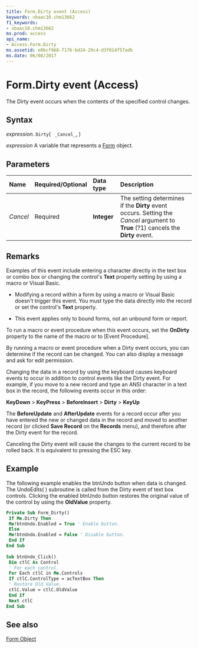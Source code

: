 ```yaml
---
title: Form.Dirty event (Access)
keywords: vbaac10.chm13662
f1_keywords:
- vbaac10.chm13662
ms.prod: access
api_name:
- Access.Form.Dirty
ms.assetid: e0bcf968-7176-bd24-29c4-d3f014f57adb
ms.date: 06/08/2017
---
```



# Form.Dirty event (Access)

The Dirty event occurs when the contents of the specified control changes.


## Syntax

_expression_. `Dirty`( ` _Cancel_`, )

_expression_ A variable that represents a [Form](Access.Form.md) object.


## Parameters



|Name|Required/Optional|Data type|Description|
|:-----|:-----|:-----|:-----|
| _Cancel_|Required|**Integer**|The setting determines if the  **Dirty** event occurs. Setting the _Cancel_ argument to **True** (?1) cancels the **Dirty** event.|

## Remarks

Examples of this event include entering a character directly in the text box or combo box or changing the control's  **Text** property setting by using a macro or Visual Basic.


- Modifying a record within a form by using a macro or Visual Basic doesn't trigger this event. You must type the data directly into the record or set the control's  **Text** property.
    
- This event applies only to bound forms, not an unbound form or report.
    
To run a macro or event procedure when this event occurs, set the  **OnDirty** property to the name of the macro or to [Event Procedure].

By running a macro or event procedure when a Dirty event occurs, you can determine if the record can be changed. You can also display a message and ask for edit permission.

Changing the data in a record by using the keyboard causes keyboard events to occur in addition to control events like the Dirty event. For example, if you move to a new record and type an ANSI character in a text box in the record, the following events occur in this order:

 **KeyDown** > **KeyPress** > **BeforeInsert** > **Dirty** > **KeyUp**

The  **BeforeUpdate** and **AfterUpdate** events for a record occur after you have entered the new or changed data in the record and moved to another record (or clicked **Save Record** on the **Records** menu), and therefore after the Dirty event for the record.

Canceling the Dirty event will cause the changes to the current record to be rolled back. It is equivalent to pressing the ESC key.


## Example

The following example enables the btnUndo button when data is changed. The UndoEdits( ) subroutine is called from the Dirty event of text box controls. Clicking the enabled btnUndo button restores the original value of the control by using the  **OldValue** property.


```vb
Private Sub Form_Dirty() 
 If Me.Dirty Then 
 Me!btnUndo.Enabled = True ' Enable button. 
 Else 
 Me!btnUndo.Enabled = False ' Disable button. 
 End If 
End Sub 
 
Sub btnUndo_Click() 
 Dim ctlC As Control 
 ' For each control. 
 For Each ctlC in Me.Controls 
 If ctlC.ControlType = acTextBox Then 
 ' Restore Old Value. 
 ctlC.Value = ctlC.OldValue 
 End If 
 Next ctlC 
End Sub
```


## See also


[Form Object](Access.Form.md)

